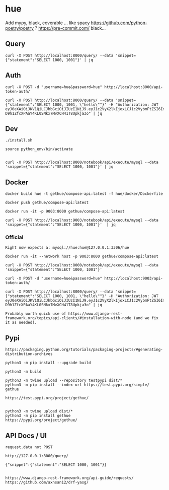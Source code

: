 # hue

Add mypy, black, coverable ... like spacy
https://github.com/python-poetry/poetry ?
https://pre-commit.com/ black...

## Query

    curl -X POST http://localhost:8000/query/ --data 'snippet={"statement":"SELECT 1000, 1001"}' | jq

## Auth

    curl -X POST -d "username=hue&password=hue" http://localhost:8000/api-token-auth/

    curl -X POST http://localhost:8000/query/ --data 'snippet={"statement":"SELECT 1000, 1001, \"hello\""}' -H "Authorization: JWT eyJ0eXAiOiJKV1QiLCJhbGciOiJIUzI1NiJ9.eyJ1c2VyX2lkIjoxLCJ1c2VybmFtZSI6Imh1ZSIsImV4cCI6MTYxMjk3MTc0MywiZW1haWwiOiJodWVAZ2V0aHVlLmNvbSIsIm9yaWdfaWF0IjoxNjEyODg1MzQzfQ._HViX-D9h1ZfcXPAaY4KL0SNkx7MvXCH41T8Upkja3o" | jq

## Dev

    ./install.sh

    source python_env/bin/activate


    curl -X POST http://localhost:8000/notebook/api/execute/mysql --data 'snippet={"statement":"SELECT 1000, 1001"}' | jq


## Docker

    docker build hue -t gethue/compose-api:latest -f hue/docker/Dockerfile

    docker push gethue/compose-api:latest

    docker run -it -p 9003:8000 gethue/compose-api:latest

    curl -X POST http://localhost:9003/notebook/api/execute/mysql --data 'snippet={"statement":"SELECT 1000, 1001"}'  | jq

### Official

    Right now expects a: mysql://hue:hue@127.0.0.1:3306/hue

    docker run -it --network host -p 9003:8000 gethue/compose-api:latest

    curl -X POST http://localhost:8000/notebook/api/execute/mysql --data 'snippet={"statement":"SELECT 1000, 1001"}'

    curl -X POST -d "username=hue&password=hue" http://localhost:9003/api-token-auth/

    curl -X POST http://localhost:8000/query/ --data 'snippet={"statement":"SELECT 1000, 1001, \"hello\""}' -H "Authorization: JWT eyJ0eXAiOiJKV1QiLCJhbGciOiJIUzI1NiJ9.eyJ1c2VyX2lkIjoxLCJ1c2VybmFtZSI6Imh1ZSIsImV4cCI6MTYxMjk3MTc0MywiZW1haWwiOiJodWVAZ2V0aHVlLmNvbSIsIm9yaWdfaWF0IjoxNjEyODg1MzQzfQ._HViX-D9h1ZfcXPAaY4KL0SNkx7MvXCH41T8Upkja3o" | jq

    Probably worth quick use of https://www.django-rest-framework.org/topics/api-clients/#installation-with-node (and we fix it as needed).

## Pypi

    https://packaging.python.org/tutorials/packaging-projects/#generating-distribution-archives

    python3 -m pip install --upgrade build

    python3 -m build

    python3 -m twine upload --repository testpypi dist/*
    python3 -m pip install --index-url https://test.pypi.org/simple/ gethue

    https://test.pypi.org/project/gethue/


    python3 -m twine upload dist/*
    python3 -m pip install gethue
    https://pypi.org/project/gethue/


## API Docs / UI

    request.data not POST

    http://127.0.0.1:8000/query/

    {"snippet":{"statement":"SELECT 1000, 1001"}}


    https://www.django-rest-framework.org/api-guide/requests/
    https://github.com/axnsan12/drf-yasg/

